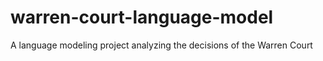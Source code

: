 # warren-court-language-model
A language modeling project analyzing the decisions of the Warren Court
